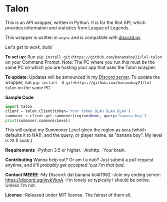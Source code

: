# Talon 

This is an API wrapper, written in Python. It is for the Riot API, which provides information and statistics from League of Legends.

This wrapper is written in `async` and is compatible with [discord.py](https://github.com/Rapptz/discord.py)


*Let's get to work, bois!*

**To set up:**
Run `pip install git+https://github.com/bananaboy21/lol-talon` on your Command Prompt.
Note: The PC where you run this must be the same PC on which you are hosting your app that uses the Talon wrapper.

**To update:**
Updates will be announced in my [Discord server](https://discord.gg/wvkVknA). 
To update the wrapper, run `pip install -U git+https://github.com/bananaboy21/lol-talon` on the same PC.

**Sample Code**
```python
import talon
client = talon.Client(token='Your token BLAH BLAH BLAH')
summoner = client.get_summoner(region=None, query='banana boy')
print(summoner.summonerLevel)
```

This will output my Summoner Level given the region as `None` (which defaults it to NA1), and the query, or player name, as "banana boy". My level is `28` (I suck.)


**Requirements**
-Python 3.5 or higher.
-Aiohttp.
-Your brain.


**Contributing**
Wanna help out? Or am I a nub? Just submit a pull request anytime, and *it'll probably get accepted 'cuz I'm that bad.*


**Contact MEEEE**
-My Discord: dat banana boi#1982
-Join my coding server: https://discord.gg/wvkVknA
-I'm lonely so typically I should be online. Unless I'm not.


**License**
-Released under MIT license. The fairest of them all.


